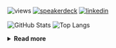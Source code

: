 ![views](https://komarev.com/ghpvc/?username=chck&color=blueviolet)
[![speakerdeck](https://img.shields.io/badge/Speaker_Deck-chck-8a2be2?style=flat-square&logo=speaker-deck)](https://speakerdeck.com/chck)
[![linkedin](https://img.shields.io/badge/LinkedIn-chck-8a2be2?style=flat-square&logo=linkedin)](https://www.linkedin.com/in/chck/)

<p align="left"> 
  <img alt="GitHub Stats" align="center" height="150" src="https://github-readme-stats-nine-umber-51.vercel.app/api?username=chck&count_private=true&show_icons=true&hide_title=true&theme=buefy" />
  <img alt="Top Langs" align="center" height="150" src="https://github-readme-stats-nine-umber-51.vercel.app/api/top-langs/?username=chck&layout=compact&count_private=true&show_icons=true&hide_title=true&theme=buefy" />
</p>

<details>
  <summary><b>Read more</b></summary>
  <br>

  <!--START_SECTION:waka-->
**🐱 My GitHub Data** 

> 📦 125.7 kB Used in GitHub's Storage 
 > 
> 🏆 383 Contributions in the Year 2025
 > 
> 💼 Opted to Hire
 > 
> 📜 133 Public Repositories 
 > 
> 🔑 24 Private Repositories 
 > 
**I'm a Night 🦉** 

```text
🌞 Morning                1322 commits        ████░░░░░░░░░░░░░░░░░░░░░   17.44 % 
🌆 Daytime                2257 commits        ███████░░░░░░░░░░░░░░░░░░   29.77 % 
🌃 Evening                2110 commits        ███████░░░░░░░░░░░░░░░░░░   27.83 % 
🌙 Night                  1892 commits        ██████░░░░░░░░░░░░░░░░░░░   24.96 % 
```
📅 **I'm Most Productive on Thursday** 

```text
Monday                   1434 commits        █████░░░░░░░░░░░░░░░░░░░░   18.92 % 
Tuesday                  1149 commits        ████░░░░░░░░░░░░░░░░░░░░░   15.16 % 
Wednesday                1358 commits        ████░░░░░░░░░░░░░░░░░░░░░   17.91 % 
Thursday                 1633 commits        █████░░░░░░░░░░░░░░░░░░░░   21.54 % 
Friday                   803 commits         ███░░░░░░░░░░░░░░░░░░░░░░   10.59 % 
Saturday                 500 commits         ██░░░░░░░░░░░░░░░░░░░░░░░   06.60 % 
Sunday                   704 commits         ██░░░░░░░░░░░░░░░░░░░░░░░   09.29 % 
```


📊 **This Week I Spent My Time On** 

```text
💬 Programming Languages: 
Terraform                48 mins             ████████░░░░░░░░░░░░░░░░░   30.07 % 
YAML                     36 mins             ██████░░░░░░░░░░░░░░░░░░░   22.75 % 
TOML                     27 mins             ████░░░░░░░░░░░░░░░░░░░░░   17.30 % 
terraform                12 mins             ██░░░░░░░░░░░░░░░░░░░░░░░   07.98 % 
Git                      12 mins             ██░░░░░░░░░░░░░░░░░░░░░░░   07.64 % 

🔥 Editors: 
PyCharm                  2 hrs               ███████████████████░░░░░░   75.01 % 
Neovim                   20 mins             ███░░░░░░░░░░░░░░░░░░░░░░   13.09 % 
Zed                      13 mins             ██░░░░░░░░░░░░░░░░░░░░░░░   08.34 % 
RustRover                4 mins              █░░░░░░░░░░░░░░░░░░░░░░░░   02.57 % 
Unknown Editor           1 min               ░░░░░░░░░░░░░░░░░░░░░░░░░   00.98 % 
```

**I Mostly Code in Python** 

```text
Python                   47 repos            █████████░░░░░░░░░░░░░░░░   34.31 % 
Jupyter Notebook         19 repos            ███░░░░░░░░░░░░░░░░░░░░░░   13.87 % 
Ruby                     11 repos            ██░░░░░░░░░░░░░░░░░░░░░░░   08.03 % 
Rust                     8 repos             █░░░░░░░░░░░░░░░░░░░░░░░░   05.84 % 
TypeScript               6 repos             █░░░░░░░░░░░░░░░░░░░░░░░░   04.38 % 
```



**Timeline**

![Lines of Code chart](https://raw.githubusercontent.com/chck/chck/main/assets/bar_graph.png)


 Last Updated on 2025-05-07 02:09 UTC
<!--END_SECTION:waka-->
</details>

